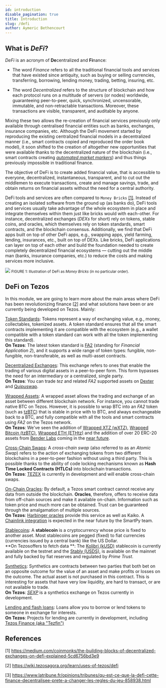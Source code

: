 ```yaml
---
id: introduction
disable_pagination: true
title: Introduction
slug: /defi
author: Aymeric Bethencourt
---
```


## What is _DeFi_?
_DeFi_ is an acronym of **De**centralized and **Fi**nance:

* The word _Finance_ refers to all the traditional financial tools and services that have existed since antiquity, such as buying or selling currencies, transferring, borrowing, lending money, trading, betting, insuring, etc.

* The word _Decentralized_ refers to the structure of blockchain and how each protocol runs on a multitude of servers (or nodes) worldwide, guaranteeing peer-to-peer, quick, synchronized, uncensorable, immutable, and non-retractable transactions. Moreover, these transactions are visible, transparent, and auditable by anyone. 

Mixing these two allows the re-creation of financial services previously only available through centralised financial entities such as banks, exchanges, insurance companies, etc.
Although the DeFi movement started by reproducing the existing centralized financial models in a decentralized manner (i.e., smart contracts copied and reproduced the order book model), it soon shifted to the creation of altogether new opportunities that were available thanks to the decentralized nature of the blockchain (i.e., smart contracts creating [_automated market markers_](/defi/dexs)) and thus things previously impossible in traditional finance.

The objective of DeFi is to create added financial value, that is accessible to everyone, decentralized, instantaneous, transparent, and to cut out the middlemen to execute transactions, create and manage savings, trade, and obtain returns on financial assets without the need for a central authority.

DeFi tools and services are often compared to `Money Bricks` [[1]](/defi/introduction#references). Instead of creating an isolated software from the ground up (as banks do), DeFi tools and services usually take advantage of the whole ecosystem in place and integrate themselves within them just like bricks would with each-other. For instance, decentralized exchanges (_DEXs_ for short) rely on tokens, stable coins, and oracles, which themselves rely on token standards, smart contracts, and the blockchain consensus. Additionally, we find that DeFi apps built on top of other DeFi apps, e.g., swapping apps, yield farming, lending, insurances, etc., built on top of DEXs.
Like bricks, DeFi applications can layer on top of each other and build the foundation needed to create completely decentralized financial ecosystems — cutting out the middle man (banks, insurance companies, etc.) to reduce the costs and making services more inclusive.

![](../../static/img/defi/money-bricks.svg)
<small className="figure">FIGURE 1: Illustration of DeFi as <i>Money Bricks</i> (in no particular order).</small>

## DeFi on Tezos

In this module, we are going to learn more about the main areas where DeFi has been revolutionizing finance [[2]](/defi/introduction#references) and what solutions have been or are currently being developed on Tezos. Mainly:

[Token Standards](/defi/token-standards): Tokens represent a way of exchanging value, e.g., money, collectables, tokenized assets. A token standard ensures that all the smart contracts implementing it are compatible with the ecosystem (e.g., a wallet compatible with a token standard can work with all the token implementing this standard).<br />**On Tezos**: The latest token standard is [FA2](https://gitlab.com/tzip/tzip/-/blob/master/proposals/tzip-12/tzip-12.md) (standing for _Financial Application 2_), and it supports a wide range of token types: fungible, non-fungible, non-transferable, as well as multi-asset contracts. 

[Decentralized Exchanges](/defi/dexs): This exchange refers to ones that enable the trading of various digital assets in a peer-to-peer form. This form bypasses the need for an intermediary or a centralized, single party.<br />**On Tezos**: You can trade _tez_ and related _FA2_ supported assets on [Dexter](https://dexter.exchange/) and [Quipuswap](https://quipuswap.com/). 

[Wrapped Assets](/defi/wrapped-assets): A wrapped asset allows the trading and exchange of an asset between different blockchain network. For instance, you cannot trade native BTC on Tezos. However, it is possible to wrap BTC into an _FA2_ token (such as [tzBTC](https://tzbtc.io/)) that is stable in price with to BTC, and always exchangeable back to a BTC, and fully compatible with all the tools and smart contracts using _FA2_ on the Tezos network.<br />**On Tezos**: We've seen the addition of [Wrapped XTZ (wXTZ)](https://medium.com/stakerdao/the-wrapped-tezos-wxtz-beta-guide-6917fa70116e), [Wrapped Bitcoin (tzBTC)](https://tzbtc.io/), [Wrapped ETH (ETHtz)](https://decrypt.co/51860/wrapped-eth-comes-to-tezos-as-it-takes-on-ethereum-defi-market) and the addition of over 20 ERC-20 assets from [Bender Labs](http://www.benderlabs.io/) coming in the [near future](https://cryptoslate.com/20-ethereum-erc-20-tokens-will-be-coming-to-tezos-xtz-defi-in-q1-2021/).

[Cross-Chain Swaps](/defi/cross-chain-swaps): A _cross-chain swap_ (also referred to as an _Atomic Swap_) refers to the action of exchanging tokens from two different blockchains in a peer-to-peer fashion without using a third party. This is possible thanks to the ability of code locking mechanisms known as **Hash Time Locked Contracts (HTLCs)** into blockchain transactions.<br />**On Tezos**: [TEZEX](https://tezex.io/) is currently in development and will enable cross-chain swaps.

[On-Chain Oracles](/defi/oracles): By default, a Tezos smart contract cannot receive any data from outside the blockchain. **Oracles**, therefore, offers to receive data from off-chain sources and make it available on-chain. Information such as token price and much more can be obtained. Trust can be guaranteed through the amalgamation of multiple sources.<br />**On Tezos**: [Harbinger oracles](https://medium.com/@Blockscale/introducing-harbinger-a-self-sustaining-price-oracle-for-tezos-7cab5c9971d) provide this service as well as Kaiko. A [Chainlink integration](https://www.coindesk.com/tezos-blockchain-chainlink-oracle-services) is expected in the near future by the SmartPy team. 

[Stablecoins](/defi/stablecoins): A **stablecoin** is a cryptocurrency whose price is fixed to another asset. Most stablecoins are pegged (fixed) to fiat currencies (currencies issued by a central bank) like the US Dollar.<br />**On Tezosoffers to fetch data **: The [Kolibri (kUSD)](https://kolibri.finance/) stablecoin is currently available on the testnet and the [Stably (USDS)](https://www.stably.io/), is available on the mainnet and fully backed by fiat reserves and regulated by _Prime Trust_. 

[Synthetics](/defi/synthetics): Synthetics are contracts between two parties that both bet on an opposite outcome for the value of an asset and make profits or losses on the outcome. The actual asset is not purchased in this contract. This is interesting for assets that have very low liquidity, are hard to transact, or are not available to trade.<br />**On Tezos**: [_SEXP_](https://www.publish0x.com/publish0x-posts/sexp-a-tezos-based-synthetic-exchange-xmkjjzq) is a synthetics exchange on Tezos currently in development.

[Lending and flash loans](/defi/lending): Loans allow you to borrow or lend tokens to someone in exchange for interests.<br />**On Tezos**: Projects for lending are currently in development, including [Tezos Finance (aka "Tezfin")](https://tezos.finance/)

## References

[1] https://medium.com/coinmonks/the-building-blocks-of-decentralized-exchanges-on-defi-explained-5cd6756bd3e9

[2] https://wiki.tezosagora.org/learn/uses-of-tezos/defi

[3] https://www.latribune.fr/opinions/tribunes/qu-est-ce-que-la-defi-cette-finance-decentralisee-prete-a-changer-les-regles-du-jeu-858938.html
